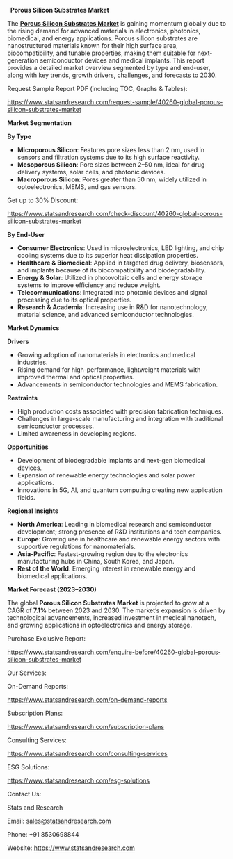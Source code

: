 ﻿` `**Porous Silicon Substrates Market** 


The [**Porous Silicon Substrates Market**](https://www.statsandresearch.com/report/40260-global-porous-silicon-substrates-market) is gaining momentum globally due to the rising demand for advanced materials in electronics, photonics, biomedical, and energy applications. Porous silicon substrates are nanostructured materials known for their high surface area, biocompatibility, and tunable properties, making them suitable for next-generation semiconductor devices and medical implants. This report provides a detailed market overview segmented by type and end-user, along with key trends, growth drivers, challenges, and forecasts to 2030.

Request Sample Report PDF (including TOC, Graphs & Tables):

<https://www.statsandresearch.com/request-sample/40260-global-porous-silicon-substrates-market>

**Market Segmentation**

**By Type**

- **Microporous Silicon**: Features pore sizes less than 2 nm, used in sensors and filtration systems due to its high surface reactivity.
- **Mesoporous Silicon**: Pore sizes between 2–50 nm, ideal for drug delivery systems, solar cells, and photonic devices.
- **Macroporous Silicon**: Pores greater than 50 nm, widely utilized in optoelectronics, MEMS, and gas sensors.

Get up to 30% Discount:

<https://www.statsandresearch.com/check-discount/40260-global-porous-silicon-substrates-market>

**By End-User**

- **Consumer Electronics**: Used in microelectronics, LED lighting, and chip cooling systems due to its superior heat dissipation properties.
- **Healthcare & Biomedical**: Applied in targeted drug delivery, biosensors, and implants because of its biocompatibility and biodegradability.
- **Energy & Solar**: Utilized in photovoltaic cells and energy storage systems to improve efficiency and reduce weight.
- **Telecommunications**: Integrated into photonic devices and signal processing due to its optical properties.
- **Research & Academia**: Increasing use in R&D for nanotechnology, material science, and advanced semiconductor technologies.

**Market Dynamics**

**Drivers**

- Growing adoption of nanomaterials in electronics and medical industries.
- Rising demand for high-performance, lightweight materials with improved thermal and optical properties.
- Advancements in semiconductor technologies and MEMS fabrication.

**Restraints**

- High production costs associated with precision fabrication techniques.
- Challenges in large-scale manufacturing and integration with traditional semiconductor processes.
- Limited awareness in developing regions.

**Opportunities**

- Development of biodegradable implants and next-gen biomedical devices.
- Expansion of renewable energy technologies and solar power applications.
- Innovations in 5G, AI, and quantum computing creating new application fields.

**Regional Insights**

- **North America**: Leading in biomedical research and semiconductor development; strong presence of R&D institutions and tech companies.
- **Europe**: Growing use in healthcare and renewable energy sectors with supportive regulations for nanomaterials.
- **Asia-Pacific**: Fastest-growing region due to the electronics manufacturing hubs in China, South Korea, and Japan.
- **Rest of the World**: Emerging interest in renewable energy and biomedical applications.

**Market Forecast (2023–2030)**

The global **Porous Silicon Substrates Market** is projected to grow at a CAGR of **7.1%** between 2023 and 2030. The market’s expansion is driven by technological advancements, increased investment in medical nanotech, and growing applications in optoelectronics and energy storage.

Purchase Exclusive Report:

<https://www.statsandresearch.com/enquire-before/40260-global-porous-silicon-substrates-market>



Our Services:

On-Demand Reports: 

<https://www.statsandresearch.com/on-demand-reports>

Subscription Plans: 

<https://www.statsandresearch.com/subscription-plans>

Consulting Services: 

<https://www.statsandresearch.com/consulting-services>

ESG Solutions:

<https://www.statsandresearch.com/esg-solutions>

Contact Us:

Stats and Research

Email: <sales@statsandresearch.com>

Phone: +91 8530698844

Website: <https://www.statsandresearch.com>




